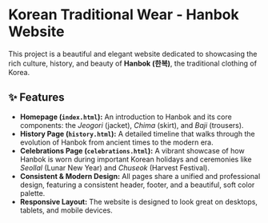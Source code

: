 # Korean Traditional Wear - Hanbok Website

This project is a beautiful and elegant website dedicated to showcasing the rich culture, history, and beauty of **Hanbok (한복)**, the traditional clothing of Korea.

## ✨ Features

*   **Homepage (`index.html`):** An introduction to Hanbok and its core components: the *Jeogori* (jacket), *Chima* (skirt), and *Baji* (trousers).
*   **History Page (`history.html`):** A detailed timeline that walks through the evolution of Hanbok from ancient times to the modern era.
*   **Celebrations Page (`celebrations.html`):** A vibrant showcase of how Hanbok is worn during important Korean holidays and ceremonies like *Seollal* (Lunar New Year) and *Chuseok* (Harvest Festival).
*   **Consistent & Modern Design:** All pages share a unified and professional design, featuring a consistent header, footer, and a beautiful, soft color palette.
*   **Responsive Layout:** The website is designed to look great on desktops, tablets, and mobile devices.
